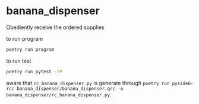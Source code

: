 # banana_dispenser

Obediently receive the ordered supplies

to run program

```bash
poetry run program
```

to run test

```bash
poetry run pytest -rP
```

aware that `rc_banana_dispenser.py` is generate through `poetry run pyside6-rcc banana_dispenser/banana_dispenser.qrc -o banana_dispenser/rc_banana_dispenser.py`.

